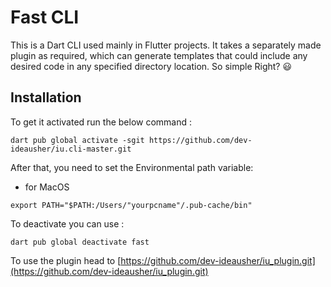 
# Fast CLI

This is a Dart CLI used mainly in Flutter projects. It takes a separately made plugin as required, which can generate templates that could include any desired code in any specified directory location. So simple Right? 😃

## Installation

To get it activated run the below command :

```
dart pub global activate -sgit https://github.com/dev-ideausher/iu.cli-master.git
```
After that, you need to set the Environmental path variable:

- for MacOS

```
export PATH="$PATH:/Users/"yourpcname"/.pub-cache/bin"
```

To deactivate you can use :
	
```
dart pub global deactivate fast
```

To use the plugin head to [https://github.com/dev-ideausher/iu_plugin.git](https://github.com/dev-ideausher/iu_plugin.git)
